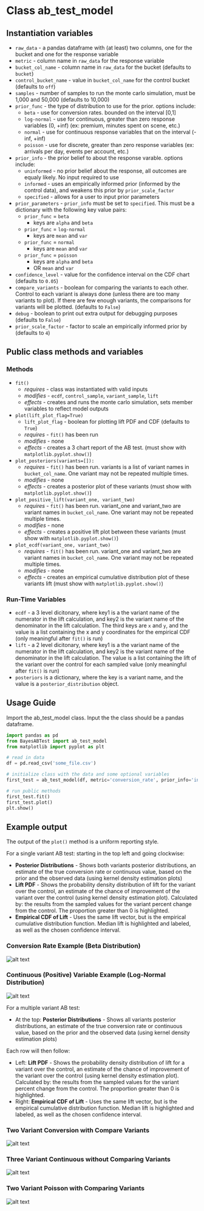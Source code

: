 # Class ab_test_model

## Instantiation variables

* `raw_data` - a pandas dataframe with (at least) two columns, one for the bucket and one for the response variable
* `metric` - column name in `raw_data` for the response variable
* `bucket_col_name` - column name in `raw_data` for the bucket (defaults to `bucket`)
* `control_bucket_name` - value in `bucket_col_name` for the control bucket (defaults to `off`)
* `samples` - number of samples to run the monte carlo simulation, must be 1,000 and 50,000 (defaults to 10,000)
* `prior_func` - the type of distribution to use for the prior. options include:
  * `beta` - use for conversion rates. bounded on the interval [0,1]
  * `log-normal` - use for continuous, greater than zero response variables (0, +inf) (ex: premium, minutes spent on scene, etc.)
  * `normal` - use for continuous response variables that on the interval (-inf, +inf)
  * `poisson` - use for discrete, greater than zero response variables (ex: arrivals per day, events per account, etc.)
* `prior_info` - the prior belief to about the response varable. options include:
  * `uninformed` - no prior belief about the response, all outcomes are equaly likely. No input required to use
  * `informed` - uses an empirically informed prior (informed by the control data), and weakens this prior by `prior_scale_factor`
  * `specified` - allows for a user to input prior parameters
* `prior_parameters` - `prior_info` must be set to `specified`. This must be a dictionary with the following key value pairs:
  * `prior_func` = `beta`
    * keys are `alpha` and `beta`
  * `prior_func` = `log-normal`
    * keys are `mean` and `var`
  * `prior_func` = `normal`
    * keys are `mean` and `var`
  * `prior_func` = `poisson`
    * keys are `alpha` and `beta`
    * OR `mean` and `var`
* `confidence_level` - value for the confidence interval on the CDF chart (defaults to `0.05`)
* `compare_variants` - boolean for comparing the variants to each other. Control to each variant is always done (unless there are too many variants to plot). If there are few enough variants, the comparisons for variants will be plotted. (defaults to `False`)
* `debug` - boolean to print out extra output for debugging purposes (defaults to `False`)
* `prior_scale_factor` - factor to scale an empirically informed prior by (defaults to `4`)

## Public class methods and variables

### Methods

* `fit()`
  * *requires* - class was instantiated with valid inputs
  * *modifies* - `ecdf`, `control_sample`, `variant_sample`, `lift`
  * *effects* - creates and runs the monte carlo simulation, sets member variables to reflect model outputs
* `plot(lift_plot_flag=True)`
  * `lift_plot_flag` - boolean for plotting lift PDF and CDF (defaults to `True`)
  * *requires* - `fit()` has been run
  * *modifies* - none
  * *effects* - creates a 3 chart report of the AB test. (must show with `matplotlib.pyplot.show()`)
* `plot_posteriors(variants=[]):`
  * *requires* - `fit()` has been run. variants is a list of variant names in `bucket_col_name`. One variant may not be repeated multiple times.
  * *modifies* - none
  * *effects* - creates a posterior plot of these variants (must show with `matplotlib.pyplot.show()`)
* `plot_positive_lift(variant_one, variant_two)`
  * *requires* - `fit()` has been run. variant_one and variant_two are variant names in `bucket_col_name`. One variant may not be repeated multiple times.
  * *modifies* - none
  * *effects* - creates a positive lift plot between these variants (must show with `matplotlib.pyplot.show()`)
* `plot_ecdf(variant_one, variant_two)`
  * *requires* - `fit()` has been run. variant_one and variant_two are variant names in `bucket_col_name`. One variant may not be repeated multiple times.
  * *modifies* - none
  * *effects* - creates an empirical cumulative distribution plot of these variants lift (must show with `matplotlib.pyplot.show()`)

### Run-Time Variables

* `ecdf` - a 3 level dicitonary, where key1 is a the variant name of the numerator in the lift calculation, and key2 is the variant name of the denominator in the lift calculation. The third keys are `x` and `y`, and the value is a list containing the x and y coordinates for the empirical CDF (only meaningful after `fit()` is run)
* `lift` - a 2 level dicitonary, where key1 is a the variant name of the numerator in the lift calculation, and key2 is the variant name of the denominator in the lift calculation. The value is a list containing the lift of the variant over the control for each sampled value (only meaningful after `fit()` is run)
* `posteriors` is a dictionary, where the key is a variant name, and the value is a `posterior_distribution` object.

## Usage Guide

Import the ab_test_model class. Input the the class should be a pandas dataframe.

```python
import pandas as pd
from BayesABTest import ab_test_model
from matplotlib import pyplot as plt

# read in data
df = pd.read_csv('some_file.csv')

# initialize class with the data and some optional variables
first_test = ab_test_model(df, metric='conversion_rate', prior_info='informed', prior_func='beta', debug=True)

# run public methods
first_test.fit()
first_test.plot()
plt.show()
```

## Example output

The output of the `plot()` method is a uniform reporting style.

For a single variant AB test: starting in the top left and going clockwise:

* **Posterior Distributions** - Shows both variants posterior distributions, an estimate of the true conversion rate or continuous value, based on the prior and the observed data (using kernel density estimation plots)
* **Lift PDF** - Shows the probability density distribution of lift for the variant over the control, an estimate of the chance of improvement of the variant over the control (using kernel density estimation plot). Calculated by: the results from the sampled values for the variant percent change from the control. The proportion greater than 0 is highlighted.
* **Empirical CDF of Lift** - Uses the same lift vector, but is the empirical cumulative distribution function. Median lift is highlighted and labeled, as well as the chosen confidence interval.

### Conversion Rate Example (Beta Distribution)

![alt text](img/one_var_conversion.png "Conversion Rate Example")

### Continuous (Positive) Variable Example (Log-Normal Distribution)

![alt text](img/one_var_continuous.png "Premium Example")

For a multiple variant AB test:

* At the top: **Posterior Distributions** - Shows all variants posterior distributions, an estimate of the true conversion rate or continuous value, based on the prior and the observed data (using kernel density estimation plots)

Each row will then follow:

* Left: **Lift PDF** - Shows the probability density distribution of lift for a variant over the control, an estimate of the chance of improvement of the variant over the control (using kernel density estimation plot). Calculated by: the results from the sampled values for the variant percent change from the control. The proportion greater than 0 is highlighted.
* Right: **Empirical CDF of Lift** - Uses the same lift vector, but is the empirical cumulative distribution function. Median lift is highlighted and labeled, as well as the chosen confidence interval.

### Two Variant Conversion with Compare Variants

![alt text](img/two_var_conversion_compare.png "Two Variant Example")

### Three Variant Continuous without Comparing Variants

![alt text](img/three_var_continuous_not_compare.png "Three Variant Example")

### Two Variant Poisson with Comparing Variants

![alt text](img/two_var_poisson_compare.png "Three Variant Example")
